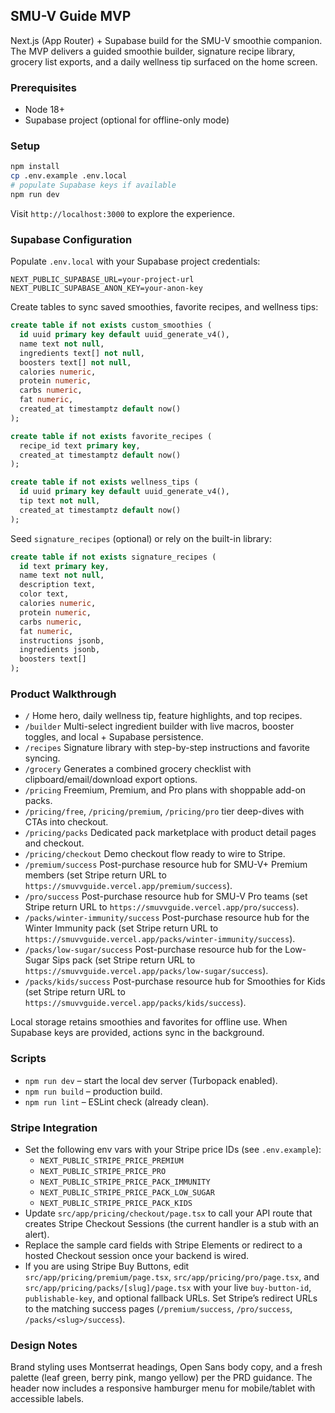 ## SMU-V Guide MVP

Next.js (App Router) + Supabase build for the SMU-V smoothie companion. The MVP delivers a guided smoothie builder, signature recipe library, grocery list exports, and a daily wellness tip surfaced on the home screen.

### Prerequisites

- Node 18+
- Supabase project (optional for offline-only mode)

### Setup

```bash
npm install
cp .env.example .env.local
# populate Supabase keys if available
npm run dev
```

Visit `http://localhost:3000` to explore the experience.

### Supabase Configuration

Populate `.env.local` with your Supabase project credentials:

```
NEXT_PUBLIC_SUPABASE_URL=your-project-url
NEXT_PUBLIC_SUPABASE_ANON_KEY=your-anon-key
```

Create tables to sync saved smoothies, favorite recipes, and wellness tips:

```sql
create table if not exists custom_smoothies (
  id uuid primary key default uuid_generate_v4(),
  name text not null,
  ingredients text[] not null,
  boosters text[] not null,
  calories numeric,
  protein numeric,
  carbs numeric,
  fat numeric,
  created_at timestamptz default now()
);

create table if not exists favorite_recipes (
  recipe_id text primary key,
  created_at timestamptz default now()
);

create table if not exists wellness_tips (
  id uuid primary key default uuid_generate_v4(),
  tip text not null,
  created_at timestamptz default now()
);
```

Seed `signature_recipes` (optional) or rely on the built-in library:

```sql
create table if not exists signature_recipes (
  id text primary key,
  name text not null,
  description text,
  color text,
  calories numeric,
  protein numeric,
  carbs numeric,
  fat numeric,
  instructions jsonb,
  ingredients jsonb,
  boosters text[]
);
```

### Product Walkthrough

- `/` Home hero, daily wellness tip, feature highlights, and top recipes.
- `/builder` Multi-select ingredient builder with live macros, booster toggles, and local + Supabase persistence.
- `/recipes` Signature library with step-by-step instructions and favorite syncing.
- `/grocery` Generates a combined grocery checklist with clipboard/email/download export options.
- `/pricing` Freemium, Premium, and Pro plans with shoppable add-on packs.
- `/pricing/free`, `/pricing/premium`, `/pricing/pro` tier deep-dives with CTAs into checkout.
- `/pricing/packs` Dedicated pack marketplace with product detail pages and checkout.
- `/pricing/checkout` Demo checkout flow ready to wire to Stripe.
- `/premium/success` Post-purchase resource hub for SMU-V+ Premium members (set Stripe return URL to `https://smuvvguide.vercel.app/premium/success`).
- `/pro/success` Post-purchase resource hub for SMU-V Pro teams (set Stripe return URL to `https://smuvvguide.vercel.app/pro/success`).
- `/packs/winter-immunity/success` Post-purchase resource hub for the Winter Immunity pack (set Stripe return URL to `https://smuvvguide.vercel.app/packs/winter-immunity/success`).
- `/packs/low-sugar/success` Post-purchase resource hub for the Low-Sugar Sips pack (set Stripe return URL to `https://smuvvguide.vercel.app/packs/low-sugar/success`).
- `/packs/kids/success` Post-purchase resource hub for Smoothies for Kids (set Stripe return URL to `https://smuvvguide.vercel.app/packs/kids/success`).

Local storage retains smoothies and favorites for offline use. When Supabase keys are provided, actions sync in the background.

### Scripts

- `npm run dev` – start the local dev server (Turbopack enabled).
- `npm run build` – production build.
- `npm run lint` – ESLint check (already clean).

### Stripe Integration

- Set the following env vars with your Stripe price IDs (see `.env.example`):
  - `NEXT_PUBLIC_STRIPE_PRICE_PREMIUM`
  - `NEXT_PUBLIC_STRIPE_PRICE_PRO`
  - `NEXT_PUBLIC_STRIPE_PRICE_PACK_IMMUNITY`
  - `NEXT_PUBLIC_STRIPE_PRICE_PACK_LOW_SUGAR`
  - `NEXT_PUBLIC_STRIPE_PRICE_PACK_KIDS`
- Update `src/app/pricing/checkout/page.tsx` to call your API route that creates Stripe Checkout Sessions (the current handler is a stub with an alert).
- Replace the sample card fields with Stripe Elements or redirect to a hosted Checkout session once your backend is wired.
- If you are using Stripe Buy Buttons, edit `src/app/pricing/premium/page.tsx`, `src/app/pricing/pro/page.tsx`, and `src/app/pricing/packs/[slug]/page.tsx` with your live `buy-button-id`, `publishable-key`, and optional fallback URLs. Set Stripe’s redirect URLs to the matching success pages (`/premium/success`, `/pro/success`, `/packs/<slug>/success`).

### Design Notes

Brand styling uses Montserrat headings, Open Sans body copy, and a fresh palette (leaf green, berry pink, mango yellow) per the PRD guidance. The header now includes a responsive hamburger menu for mobile/tablet with accessible labels.
